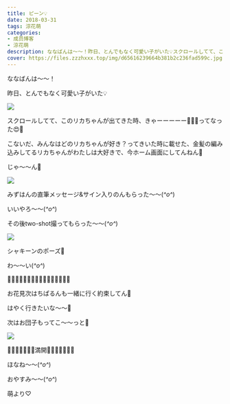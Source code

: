 ```yaml
---
title: ピーン💡
date: 2018-03-31
tags: 涼花萌
categories: 
- 成员博客
- 涼花萌
description: ななばんは〜〜！昨日、とんでもなく可愛い子がいた💡スクロールしてて、このリカちゃんが出てきた時、きゃーーーーー💓💓💓ってなった😍💓こな...
cover: https://files.zzzhxxx.top/img/d65616239664b381b2c236fad599c.jpg 
---
```








ななばんは〜〜！





昨日、とんでもなく可愛い子がいた💡


![](https://files.zzzhxxx.top/img/d65616239664b381b2c236fad599c.jpg)







スクロールしてて、このリカちゃんが出てきた時、きゃーーーーー💓💓💓ってなった😍💓








こないだ、みんなはどのリカちゃんが好き？ってきいた時に載せた、金髪の編み込みしてるリカちゃんがわたしは大好きで、今ホーム画面にしてんねん💓



















じゃ〜〜ん🎉




![](https://files.zzzhxxx.top/img/d65616239664b381b2c236fad599c-01.jpg)






みずはんの直筆メッセージ&サイン入りのんもらった〜〜(*^o^*)





いいやろ〜〜(*^o^*)










その後two-shot撮ってもらった〜〜(*^o^*)






![](https://files.zzzhxxx.top/img/d65616239664b381b2c236fad599c-02.jpg)






シャキーンのポーズ💫





わ〜〜い(*^o^*)









🌸🌸🌸🌸🌸🌸🌸🌸🌸🌸🌸🌸🌸🌸🌸🌸





お花見次はちぱるんも一緒に行く約束してん🌸



はやく行きたいな〜〜🌸





次はお団子もってこ〜〜っと🍡






![](https://files.zzzhxxx.top/img/d65616239664b381b2c236fad599c-03.jpg)







🌸🌸🌸🌸🌸🌸🌸満開🌸🌸🌸🌸🌸🌸🌸








ほなね〜〜(*^o^*)

おやすみ〜〜(*^o^*)






萌より♡


